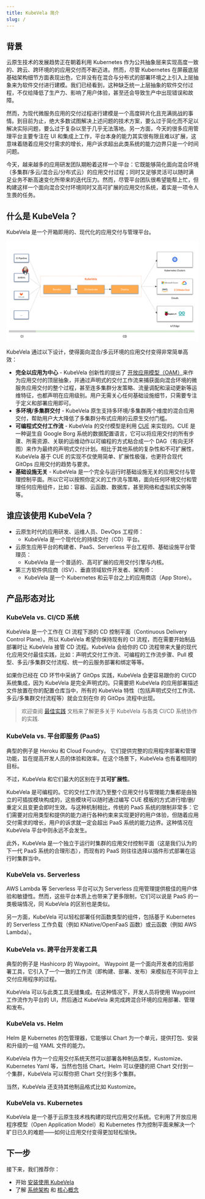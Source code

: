 ```yaml
---
title: KubeVela 简介
slug: /
---
```


## 背景

云原生技术的发展趋势正在朝着利用 Kubernetes 作为公共抽象层来实现高度一致的、跨云、跨环境的的应用交付而不断迈进。然而，尽管 Kubernetes 在屏蔽底层基础架构细节方面表现出色，它并没有在混合与分布式的部署环境之上引入上层抽象来为软件交付进行建模。我们已经看到，这种缺乏统一上层抽象的软件交付过程，不仅给降低了生产力、影响了用户体验，甚至还会导致生产中出现错误和故障。

然而，为现代微服务应用的交付过程进行建模是一个高度碎片化且充满挑战的事情。到目前为止，绝大多数试图解决上述问题的技术方案，要么过于简化而不足以解决实际问题，要么过于复杂以至于几乎无法落地。另一方面，今天的很多应用管理平台主要专注在 UI 和集成上工作，平台本身的能力其实很有限且难以扩展，这意味着随着应用交付需求的增长，用户诉求超出此类系统的能力边界只是一个时间问题。

今天，越来越多的应用研发团队期盼着这样一个平台：它既能够简化面向混合环境（多集群/多云/混合云/分布式云）的应用交付过程；同时又足够灵活可以随时满足业务不断高速变化所带来的迭代压力。然而，尽管平台团队很希望能帮上忙，但构建这样一个面向混合交付环境同时又高可扩展的应用交付系统，着实是一项令人生畏的任务。

## 什么是 KubeVela？

KubeVela 是一个开箱即用的、现代化的应用交付与管理平台。

![](../resources/what-is-kubevela.png)

KubeVela 通过以下设计，使得面向混合/多云环境的应用交付变得非常简单高效：

- **完全以应用为中心** - KubeVela 创新性的提出了 [开放应用模型（OAM）](https://oam.dev/)来作为应用交付的顶层抽象，并通过声明式的交付工作流来捕获面向混合环境的微服务应用交付的整个过程，甚至连多集群分发策略、流量调配和滚动更新等运维特征，也都声明在应用级别。用户无需关心任何基础设施细节，只需要专注于定义和部署应用即可。
- **多环境/多集群交付** - KubeVela 原生支持多环境/多集群两个维度的混合应用交付，帮助用户大大降低了多集群分布式应用的云原生交付门槛。
- **可编程式交付工作流** - KubeVela 的交付模型是利用 [CUE](https://cuelang.org/) 来实现的。CUE 是一种诞生自 Google Borg 系统的数据配置语言，它可以将应用交付的所有步骤、所需资源、关联的运维动作以可编程的方式粘合成一个 DAG（有向无环图）来作为最终的声明式交付计划。相比于其他系统的复杂性和不可扩展性，KubeVela 基于 CUE 的实现不仅使用简单、扩展性极强，也更符合现代 GitOps 应用交付的趋势与要求。
- **基础设施无关** - KubeVela 是一个完全与运行时基础设施无关的应用交付与管理控制平面。所以它可以按照你定义的工作流与策略，面向任何环境交付和管理任何应用组件，比如：容器、云函数、数据库，甚至网络和虚拟机实例等等。

## 谁应该使用 KubeVela？

- 云原生时代的应用研发、运维人员、DevOps 工程师：
  - KubeVela 是一个现代化的持续交付（CD）平台。
- 云原生应用平台的构建者、PaaS、Serverless 平台工程师、基础设施平台管理员：
  - KubeVela 是一个普适的、高可扩展的应用交付引擎与内核。
- 第三方软件供应商（ISV）、垂直领域软件开发者、架构师：
  - KubeVela 是一个 Kubernetes 和云平台之上的应用商店（App Store）。

## 产品形态对比

### KubeVela vs. CI/CD 系统

KubeVela 是一个工作在 CI 流程下游的 CD 控制平面（Continuous Delivery Control Plane）。所以 KubeVela 希望你保持现有的 CI 流程，而在需要开始制品部署时让 KubeVela 接管 CD 流程。KubeVela 会给你的 CD 流程带来大量的现代化应用交付最佳实践，比如：声明式交付工作流、可编程的工作流步骤、Pull 模型、多云/多集群交付流程、统一的云服务部署和绑定等等。

如果你已经在 CD 环节中采纳了 GitOps 实践，KubeVela 会更容易跟你的 CI/CD 系统集成，因为 KubeVela 是完全声明式的。只需要把 KubeVela 的应用部署描述文件放置在你的配置仓库当中，所有的 KubeVela 特性（包括声明式交付工作流、多云/多集群交付流程等）就会立刻在你 的 GitOps 流程中出现。

> 欢迎查阅 [最佳实践](case-studies/jenkins-cicd) 文档来了解更多关于 KubeVela 与各类 CI/CD 系统协作的实践.

### KubeVela vs. 平台即服务 (PaaS)

典型的例子是 Heroku 和 Cloud Foundry。 它们提供完整的应用程序部署和管理功能，旨在提高开发人员的体验和效率。在这个场景下，KubeVela 也有着相同的目标。

不过，KubeVela 和它们最大的区别在于其**可扩展性**。

KubeVela 是可编程的。它的交付工作流乃至整个应用交付与管理能力集都是由独立的可插拔模块构成的，这些模块可以随时通过编写 CUE 模板的方式进行增/删/重定义且变更会即时生效。与这种机制相比，传统的 PaaS 系统的限制非常多：它们需要对应用类型和提供的能力进行各种约束来实现更好的用户体验，但随着应用交付需求的增长，用户的诉求就一定会超出 PaaS 系统的能力边界。这种情况在 KubeVela 平台中则永远不会发生。

此外，KubeVela 是一个独立于运行时集群的应用交付控制平面（这是我们认为的下一代 PaaS 系统的合理形态），而现有的 PaaS 则往往选择以插件形式部署在运行时集群当中。

### KubeVela vs. Serverless

AWS Lambda 等 Serverless 平台可以为 Serverless 应用管理提供极佳的用户体验和敏捷性。然而，这些平台本质上也带来了更多限制，它们可以说是 PaaS 的一类极端情况，同 KubeVela 的区别也是类似。

另一方面，KubeVela 可以轻松部署任何函数类型的组件，包括基于 Kubernetes 的 Serverless 工作负载（例如 KNative/OpenFaaS 函数）或云函数（例如 AWS Lambda）。

### KubeVela vs. 跨平台开发者工具

典型的例子是 Hashicorp 的 Waypoint。 Waypoint 是一个面向开发者的应用部署工具，它引入了一个一致的工作流（即构建、部署、发布）来模拟在不同平台上交付应用程序的过程。

KubeVela 可以与此类工具无缝集成。在这种情况下，开发人员将使用 Waypoint 工作流作为平台的 UI，然后通过 KubeVela 来完成跨混合环境的应用部署、管理和发布。

### KubeVela vs. Helm

Helm 是 Kubernetes 的包管理器，它能够以 Chart 为一个单元，提供打包、安装和升级的一组 YAML 文件的能力。

KubeVela 作为一个应用交付系统天然可以部署各种制品类型，Kustomize、Kubernetes Yaml 等，当然也包括 Chart。Helm 可以便捷的把 Chart 交付到一个集群，KubeVela 可以帮你把 Chart 交付到多个集群。

当然，KubeVela 还支持其他制品格式比如 Kustomize。

### KubeVela vs. Kubernetes

KubeVela 是一个基于云原生技术栈构建的现代应用交付系统。它利用了开放应用程序模型（Open Application Model）和 Kubernetes 作为控制平面来解决一个旷日已久的难题——如何让应用交付变得更加轻松愉快。

## 下一步

接下来，我们推荐你：

- 开始 [安装使用 KubeVela](./install)
- 了解 [系统架构](./getting-started/architecture) 和 [核心概念](./getting-started/core-concept)
